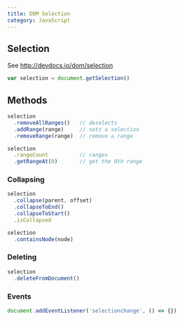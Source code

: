 ```yaml
---
title: DOM Selection
category: JavaScript
---
```


## Selection
See <http://devdocs.io/dom/selection>

```js
var selection = document.getSelection()
```

## Methods

```js
selection
  .removeAllRanges()   // deselects
  .addRange(range)     // sets a selection
  .removeRange(range)  // remove a range
```

```js
selection
  .rangeCount          // ranges
  .getRangeAt(0)       // get the 0th range
```

### Collapsing

```js
selection
  .collapse(parent, offset)
  .collapseToEnd()
  .collapseToStart()
  .isCollapsed
```

```js
selection
  .containsNode(node)
```

### Deleting

```js
selection
  .deleteFromDocument()
```

### Events

```js
document.addEventListener('selectionchange', () => {})
```
